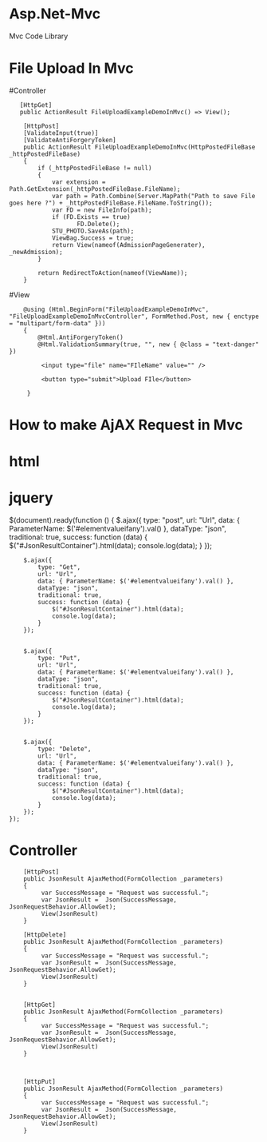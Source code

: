 # Asp.Net-Mvc
Mvc Code Library
# File Upload In Mvc

 #Controller

       [HttpGet]
       public ActionResult FileUploadExampleDemoInMvc() => View();
       
        [HttpPost]
        [ValidateInput(true)]
        [ValidateAntiForgeryToken]
        public ActionResult FileUploadExampleDemoInMvc(HttpPostedFileBase _httpPostedFileBase)
        {
            if (_httpPostedFileBase != null)
            {
                var extension = Path.GetExtension(_httpPostedFileBase.FileName);
                var path = Path.Combine(Server.MapPath("Path to save File goes here ?") + _httpPostedFileBase.FileName.ToString());
                var FD = new FileInfo(path);
                if (FD.Exists == true)
                       FD.Delete();
                STU_PHOTO.SaveAs(path); 
                ViewBag.Success = true;
                return View(nameof(AdmissionPageGenerater), _newAdmission);
            }

            return RedirectToAction(nameof(ViewName));
        }
        
 #View

        @using (Html.BeginForm("FileUploadExampleDemoInMvc", "FileUploadExampleDemoInMvcController", FormMethod.Post, new { enctype = "multipart/form-data" }))
        {
            @Html.AntiForgeryToken() 
            @Html.ValidationSummary(true, "", new { @class = "text-danger" })
            
             <input type="file" name="FIleName" value="" />
             
             <button type="submit">Upload FIle</button>
            
         }
         
         
        
        
  # How to make AjAX Request in Mvc
  # html
  
  <div id="JsonResultContainer"></div>
  
  # jquery
  $(document).ready(function () { 
        $.ajax({
            type: "post",
            url: "Url",
            data: { ParameterName: $('#elementvalueifany').val() },
            dataType: "json",
            traditional: true,
            success: function (data) {
                $("#JsonResultContainer").html(data);
                console.log(data);
            }
        });
        
        $.ajax({
            type: "Get",
            url: "Url",
            data: { ParameterName: $('#elementvalueifany').val() },
            dataType: "json",
            traditional: true,
            success: function (data) {
                $("#JsonResultContainer").html(data);
                console.log(data);
            }
        });
        
        
        $.ajax({
            type: "Put",
            url: "Url",
            data: { ParameterName: $('#elementvalueifany').val() },
            dataType: "json",
            traditional: true,
            success: function (data) {
                $("#JsonResultContainer").html(data);
                console.log(data);
            }
        });
        
        
        $.ajax({
            type: "Delete",
            url: "Url",
            data: { ParameterName: $('#elementvalueifany').val() },
            dataType: "json",
            traditional: true,
            success: function (data) {
                $("#JsonResultContainer").html(data);
                console.log(data);
            }
        });
    });
    
 # Controller
        [HttpPost]
        public JsonResult AjaxMethod(FormCollection _parameters)
        {
             var SuccessMessage = "Request was successful.";
             var JsonResult =  Json(SuccessMessage, JsonRequestBehavior.AllowGet);
             View(JsonResult)
        }
        
        [HttpDelete]
        public JsonResult AjaxMethod(FormCollection _parameters)
        {
             var SuccessMessage = "Request was successful.";
             var JsonResult =  Json(SuccessMessage, JsonRequestBehavior.AllowGet);
             View(JsonResult)
        }
        
        
        [HttpGet]
        public JsonResult AjaxMethod(FormCollection _parameters)
        {
             var SuccessMessage = "Request was successful.";
             var JsonResult =  Json(SuccessMessage, JsonRequestBehavior.AllowGet);
             View(JsonResult)
        }
        
        
        
        [HttpPut]
        public JsonResult AjaxMethod(FormCollection _parameters)
        {
             var SuccessMessage = "Request was successful.";
             var JsonResult =  Json(SuccessMessage, JsonRequestBehavior.AllowGet);
             View(JsonResult)
        }
        
        
        
